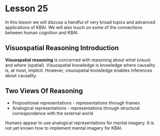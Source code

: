 # Lesson 25

In this lesson we will discuss a handful of very broad topics and advanced applications of KBAI. We will also touch on some of the connections between human cognition and KBAI.

## Visuospatial Reasoning Introduction

**Visuospatial reasoning** is concerned with reasoning about _what_ (visuo) and _where_ (spatial). Visuospatial knowledge is knowledge where causality is, at most, implicit. However, visuospatial knowledge enables inferences about causality.

## Two Views Of Reasoning

- Propositional representations - representations through frames
- Analogical representations - representations through structural correspondence with the external world

Humans appear to use analogical representations for mental imagery. It is not yet known how to implement mental imagery for KBAI.

